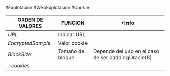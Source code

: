 #Explotacion  #WebExplotacion #Cookie

| ORDEN DE VALORES  | FUNCION          | +Info                                              |
| ----------------- | ---------------- | -------------------------------------------------- |
| *URL*             | Indicar URL      |                                                    |
| *EncryptedSample* | Valor cookie     |                                                    |
| *BlockSize*       | Tamaño de bloque | Depende del uso en el caso de ser paddingOracle(8) |
| *-cookies*        |                  |                                                    |
